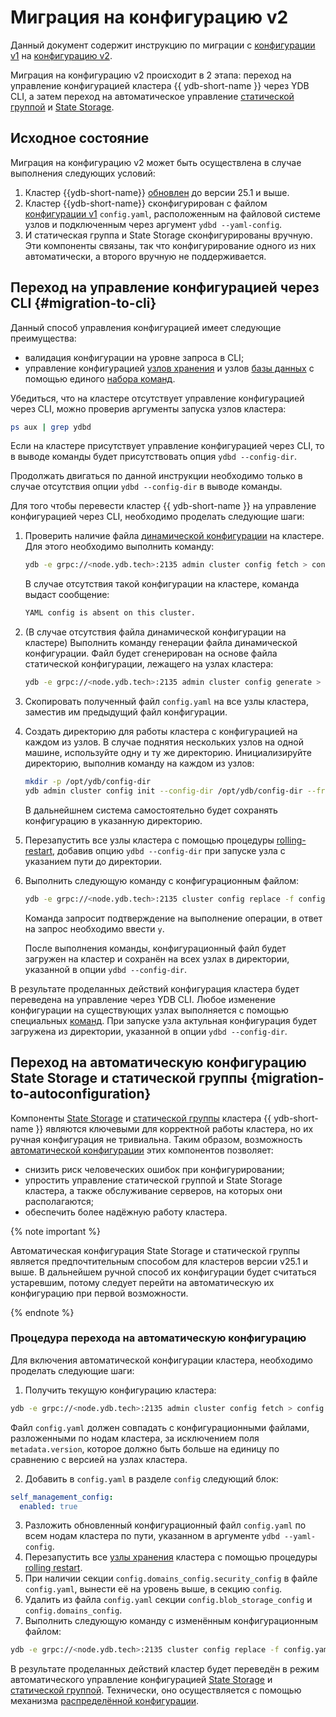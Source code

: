 # Миграция на конфигурацию v2

Данный документ содержит инструкцию по миграции с [конфигурации v1](../before-v25.1/configuration-management/config-overview.md) на [конфигурацию v2](../../../configuration-management/index.md).

Миграция на конфигурацию v2 происходит в 2 этапа: переход на управление конфигурацией кластера {{ ydb-short-name }} через YDB CLI, а затем переход на автоматическое управление [статической группой](../../../../concepts/glossary.md#state-storage) и [State Storage](../../../../concepts/glossary.md#static-group).

## Исходное состояние

Миграция на конфигурацию v2 может быть осуществлена в случае выполнения следующих условий:

1. Кластер {{ydb-short-name}} [обновлен](../../../maintenance/upgrade.md) до версии 25.1 и выше.
1. Кластер {{ydb-short-name}} сконфигурирован с файлом [конфигурации v1](../before-v25.1/configuration-management/config-overview.md#static-config) `config.yaml`, расположенным на файловой системе узлов и подключенным через аргумент `ydbd --yaml-config`.
1. И статическая группа и State Storage сконфигурированы вручную. Эти компоненты связаны, так что конфигурирование одного из них автоматически, а второго вручную не поддерживается.

## Переход на управление конфигурацией через CLI {#migration-to-cli}

Данный способ управления конфигурацией имеет следующие преимущества:

- валидация конфигурации на уровне запроса в CLI;
- управление конфигурацией [узлов хранения](../../../../concepts/glossary.md#storage-node) и узлов [базы данных](../../../../concepts/glossary.md#database-node) с помощью единого [набора команд](../update-config.md).

Убедиться, что на кластере отсутствует управление конфигурацией через CLI, можно проверив аргументы запуска узлов кластера:

```bash
ps aux | grep ydbd
```

Если на кластере присутствует управление конфигурацией через CLI, то в выводе команды будет присутствовать опция `ydbd --config-dir`.

Продолжать двигаться по данной инструкции необходимо только в случае отсутствия опции `ydbd --config-dir` в выводе команды.

Для того чтобы перевести кластер {{ ydb-short-name }} на управление конфигурацией через CLI, необходимо проделать следующие шаги:

1. Проверить наличие файла [динамической конфигурации](../before-v25.1/configuration-management/config-overview.md#dynamic-config) на кластере. Для этого необходимо выполнить команду:

    ```bash
    ydb -e grpc://<node.ydb.tech>:2135 admin cluster config fetch > config.yaml
    ```

    В случае отсутствия такой конфигурации на кластере, команда выдаст сообщение:

    ```bash
    YAML config is absent on this cluster.
    ```

1. (В случае отсутствия файла динамической конфигурации на кластере) Выполнить команду генерации файла динамической конфигурации. Файл будет сгенерирован на основе файла статической конфигурации, лежащего на узлах кластера:

    ```bash
    ydb -e grpc://<node.ydb.tech>:2135 admin cluster config generate > config.yaml
    ```

1. Скопировать полученный файл `config.yaml` на все узлы кластера, заместив им предыдущий файл конфигурации.
1. Создать директорию для работы кластера с конфигурацией на каждом из узлов. В случае поднятия нескольких узлов на одной машине, используйте одну и ту же директорию. Инициализируйте директорию, выполнив команду на каждом из узлов:

    ```bash
    mkdir -p /opt/ydb/config-dir
    ydb admin cluster config init --config-dir /opt/ydb/config-dir --from-file /opt/ydb/cfg/config.yaml
    ```

    В дальнейшнем система самостоятельно будет сохранять конфигурацию в указанную директорию.

4. Перезапустить все узлы кластера с помощью процедуры [rolling-restart](../../../../maintenance/manual/node_restarting.md), добавив опцию `ydbd --config-dir` при запуске узла с указанием пути до директории.

1. Выполнить следующую команду с конфигурационным файлом:

    ```bash
    ydb -e grpc://<node.ydb.tech>:2135 cluster config replace -f config.yaml
    ```

    Команда запросит подтверждение на выполнение операции, в ответ на запрос необходимо ввести `y`.

    После выполнения команды, конфигурационный файл будет загружен на кластер и сохранён на всех узлах в директории, указанной в опции `ydbd --config-dir`.


В результате проделанных действий конфигурация кластера будет переведена на управление через YDB CLI. Любое изменение конфигурации на существующих узлах выполняется с помощью специальных [команд](../update-config.md). При запуске узла актульная конфигурация будет загружена из директории, указанной в опции `ydbd --config-dir`.

## Переход на автоматическую конфигурацию State Storage и статической группы {migration-to-autoconfiguration}

Компоненты [State Storage](../../../../concepts/glossary.md#state-storage) и [статической группы](../../../../concepts/glossary.md#static-group) кластера {{ ydb-short-name }} являются ключевыми для корректной работы кластера, но их ручная конфигурация не тривиальна. Таким образом, возможность [автоматической конфигурации](../../../configuration-management/index.md) этих компонентов позволяет:

- снизить риск человеческих ошибок при конфигурировании;
- упростить управление статической группой и State Storage кластера, а также обслуживание серверов, на которых они располагаются;
- обеспечить более надёжную работу кластера.

{% note important %}

Автоматическая конфигурация State Storage и статической группы  является предпочтительным способом для кластеров версии v25.1 и выше. В дальнейшем ручной способ их конфигурации  будет считаться устаревшим, потому следует перейти на автоматическую их конфигурацию при первой возможности.

{% endnote %}

### Процедура перехода на автоматическую конфигурацию

Для включения автоматической конфигурации кластера, необходимо проделать следующие шаги:

1. Получить текущую конфигурацию кластера:

  ```bash
  ydb -e grpc://<node.ydb.tech>:2135 admin cluster config fetch > config.yaml
  ```

  Файл `config.yaml` должен совпадать с конфигурационными файлами, разложенными по нодам кластера, за исключением поля `metadata.version`, которое должно быть больше на единицу по сравнению с версией на узлах кластера.

2. Добавить в `config.yaml` в разделе `config` следующий блок:

  ```yaml
  self_management_config:
    enabled: true
  ```

3. Разложить обновленный конфигурационный файл `config.yaml` по всем нодам кластера по пути, указанном в аргументе `ydbd --yaml-config`.
4. Перезапустить все [узлы хранения](../../../../concepts/glossary.md#storage-node) кластера с помощью процедуры [rolling restart](../../../../reference/ydbops/rolling-restart-scenario).
5. При наличии секции `config.domains_config.security_config` в файле `config.yaml`, вынести её на уровень выше, в секцию `config`.
6. Удалить из файла `config.yaml` секции `config.blob_storage_config` и `config.domains_config`.
7. Выполнить следующую команду с изменённым конфигурационным файлом:

```bash
ydb -e grpc://<node.ydb.tech>:2135 cluster config replace -f config.yaml
```

В результате проделанных действий кластер будет переведён в режим автоматического управление конфигурацией [State Storage](../../../../reference/configuration/index.md#domains-state) и [статической группой](../../../../reference/configuration/index.md#blob_storage_config). Технически, оно осуществляется с помощью механизма [распределённой конфигурации](../../../../concepts/glossary.md#distributed-configuration).
